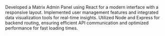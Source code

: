 Developed a Matrix Admin Panel using React for a modern interface with a responsive layout. Implemented user management features and integrated data visualization tools for real-time insights. Utilized Node and Express for backend routing, ensuring efficient API communication and optimized performance for fast loading times.
